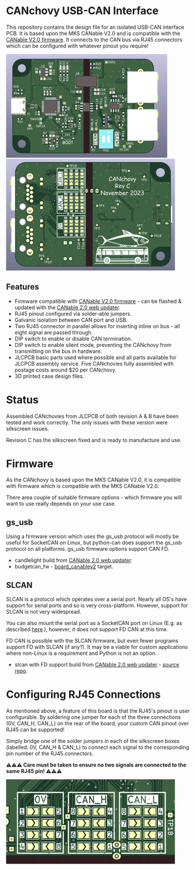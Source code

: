 # CANchovy USB-CAN Interface

This repository contains the design file for an isolated USB-CAN interface PCB. It is based upon the MKS CANable V2.0 and is compatible with the [CANable V2.0 firmware](https://github.com/normaldotcom/canable2-fw). It connects to the CAN bus via RJ45 connectors which can be configured with whatever pinout you require!


<img src="Images\PCB-Top.png" alt="PCB-Top" style="zoom: 43%;" />

<img src="Images\PCB-Bottom.png" alt="PCB-Top" style="zoom: 45%;" />

## Features

* Firmware compatible with [CANable V2.0 firmware](https://github.com/normaldotcom/canable2-fw) - can be flashed & updated with the [CANable 2.0 web updater](https://canable.io/updater/canable2.html).
* RJ45 pinout configured via solder-able jumpers.
* Galvanic isolation between CAN port and USB.
* Two RJ45 connector in parallel allows for inserting inline on bus - all eight signal are passed through.
* DIP switch to enable or disable CAN termination.
* DIP switch to enable silent mode, preventing the CANchovy from transmitting on the bus in hardware.
* JLCPCB basic parts used where possible and all parts available for JLCPCB assembly service. Five CANchovies fully assembled with postage costs around $20 per CANchovy.
* 3D printed case design files.

# Status

Assembled CANchovies from JLCPCB of both revision A & B have been tested and work correctly. The only issues with these version were silkscreen issues.

Revision C has the silkscreen fixed and is ready to manufacture and use.

# Firmware

As the CANchovy is based upon the MKS CANable V2.0, it is compatible with firmware which is compatible with the MKS CANable V2.0.

There area couple of suitable firmware options - which firmware you will want to use really depends on your use case. 

## gs_usb

Using a firmware version which uses the gs_usb protocol will mostly be useful for SocketCAN on Linux, but python-can does support the gs_usb protocol on all platforms. gs_usb firmware options support CAN FD.

* candlelight build from [CANable 2.0 web updater](https://canable.io/updater/canable2.html).
* budgetcan_fw - [board_canablev2](https://github.com/ryedwards/budgetcan_fw/tree/main/Portable/board_canablev2) target.

## SLCAN

SLCAN is a protocol which operates over a serial port. Nearly all OS's have support for serial ports and so is very cross-platform. However, support for SLCAN is not very widespread.

You can also mount the serial port as a SocketCAN port on Linux (E.g. as described [here](https://elinux.org/Bringing_CAN_interface_up).), however, it does not support FD CAN at this time.

FD CAN is possible with the SLCAN firmware, but even fewer programs support FD with SLCAN (if any?). It may be a viable for custom applications where non-Linux is a requirement and Python is not an option.


* slcan with FD support build from [CANable 2.0 web updater](https://canable.io/updater/canable2.html) - [source repo](https://github.com/normaldotcom/canable2-fw).

# Configuring RJ45 Connections

As mentioned above, a feature of this board is that the RJ45's pinout is user configurable. By soldering one jumper for each of the three connections (0V, CAN_H, CAN_L) on the rear of the board, your custom CAN pinout over RJ45 can be supported!

Simply bridge one of the solder jumpers in each of the silkscreen boxes (labelled: 0V, CAN_H & CAN_L) to connect each signal to the corresponding pin number of the RJ45 connectors.

__⚠⚠⚠ Care must be taken to ensure no two signals are connected to the same RJ45 pin! ⚠⚠⚠__

<img src="Images\PinMapping.png" alt="PCB-Top" style="zoom: 45%;" />
